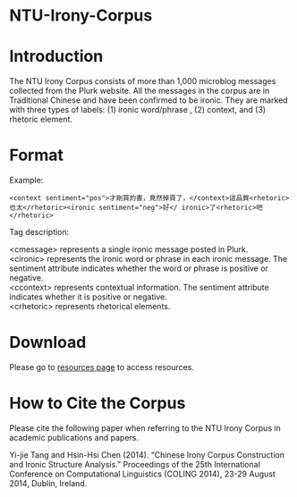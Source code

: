 # NTU-Irony-Corpus

# Introduction
The NTU Irony Corpus consists of more than 1,000 microblog messages collected from the Plurk website. All the messages in the corpus are in Traditional Chinese and have been confirmed to be ironic. They are marked with three types of labels: (1) ironic word/phrase , (2) context, and (3) rhetoric element.

# Format
Example:


```
<context sentiment="pos">才剛買的書，竟然掉頁了，</context>這品質<rhetoric>也太</rhetoric><ironic sentiment="neg">好</ ironic>了<rhetoric>吧</rhetoric>
```

Tag description:


\<cmessage\> represents a single ironic message posted in Plurk.  
\<cironic\> represents the ironic word or phrase in each ironic message. The sentiment attribute indicates whether the word or phrase is positive or negative.  
\<ccontext\> represents contextual information. The sentiment attribute indicates whether it is positive or negative.  
\<crhetoric\> represents rhetorical elements.  

# Download
Please go to [resources page](http://nlg.csie.ntu.edu.tw/nlpresource/irony_corpus/) to access resources.

# How to Cite the Corpus
Please cite the following paper when referring to the NTU Irony Corpus in academic publications and papers.

Yi-jie Tang and Hsin-Hsi Chen (2014). “Chinese Irony Corpus Construction and Ironic Structure Analysis.” Proceedings of the 25th International Conference on Computational Linguistics (COLING 2014), 23-29 August 2014, Dublin, Ireland.

